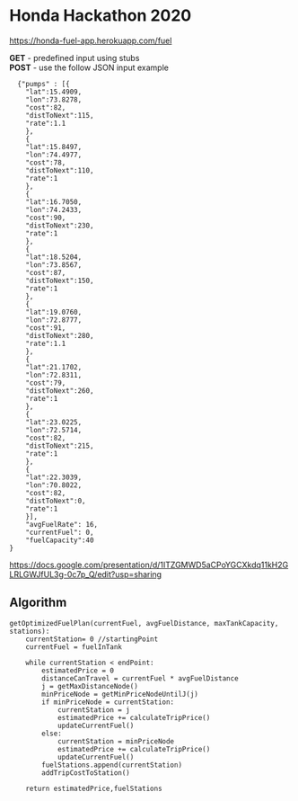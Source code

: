 # Honda Hackathon 2020
 
 https://honda-fuel-app.herokuapp.com/fuel

  **GET** - predefined input using stubs\
  **POST** - use the follow JSON input example
  
	  {"pumps" : [{
		"lat":15.4909,
		"lon":73.8278,
		"cost":82,
		"distToNext":115,
		"rate":1.1
	    },
	    {
		"lat":15.8497,
		"lon":74.4977,
		"cost":78,
		"distToNext":110,
		"rate":1
	    },
	    {
		"lat":16.7050,
		"lon":74.2433,
		"cost":90,
		"distToNext":230,
		"rate":1
	    },
	    {
		"lat":18.5204,
		"lon":73.8567,
		"cost":87,
		"distToNext":150,
		"rate":1
	    },
	    {
		"lat":19.0760,
		"lon":72.8777,
		"cost":91,
		"distToNext":280,
		"rate":1.1
	    },
	    {
		"lat":21.1702,
		"lon":72.8311,
		"cost":79,
		"distToNext":260,
		"rate":1
	    },
	    {
		"lat":23.0225,
		"lon":72.5714,
		"cost":82,
		"distToNext":215,
		"rate":1
	    },
	    {
		"lat":22.3039,
		"lon":70.8022,
		"cost":82,
		"distToNext":0,
		"rate":1
	    }],
	    "avgFuelRate": 16,
	    "currentFuel": 0,
	    "fuelCapacity":40
	}

https://docs.google.com/presentation/d/1ITZGMWD5aCPoYGCXkdq11kH2GLRLGWJfUL3g-0c7p_Q/edit?usp=sharing

## Algorithm

	getOptimizedFuelPlan(currentFuel, avgFuelDistance, maxTankCapacity, stations):
		currentStation= 0 //startingPoint
		currentFuel = fuelInTank
	
		while currentStation < endPoint:
			estimatedPrice = 0
			distanceCanTravel = currentFuel * avgFuelDistance
			j = getMaxDistanceNode()
			minPriceNode = getMinPriceNodeUntilJ(j)
			if minPriceNode = currentStation:
				currentStation = j
				estimatedPrice += calculateTripPrice()
				updateCurrentFuel()
			else:
				currentStation = minPriceNode
				estimatedPrice += calculateTripPrice()
				updateCurrentFuel()
			fuelStations.append(currentStation)
			addTripCostToStation()

		return estimatedPrice,fuelStations
